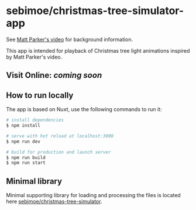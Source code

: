 # sebimoe/christmas-tree-simulator-app

See [Matt Parker's video](https://www.youtube.com/watch?v=WuMRJf6B5Q4) for background information. 

This app is intended for playback of Christmas tree light animations inspired by Matt Parker's video.

## Visit Online: *coming soon*

## How to run locally

The app is based on Nuxt, use the following commands to run it:

```bash
# install dependencies
$ npm install

# serve with hot reload at localhost:3000
$ npm run dev

# build for production and launch server
$ npm run build
$ npm run start
```

## Minimal library

Minimal supporting library for loading and processing the files is located here [sebimoe/christmas-tree-simulator](https://github.com/sebimoe/christmas-tree-simulator).

